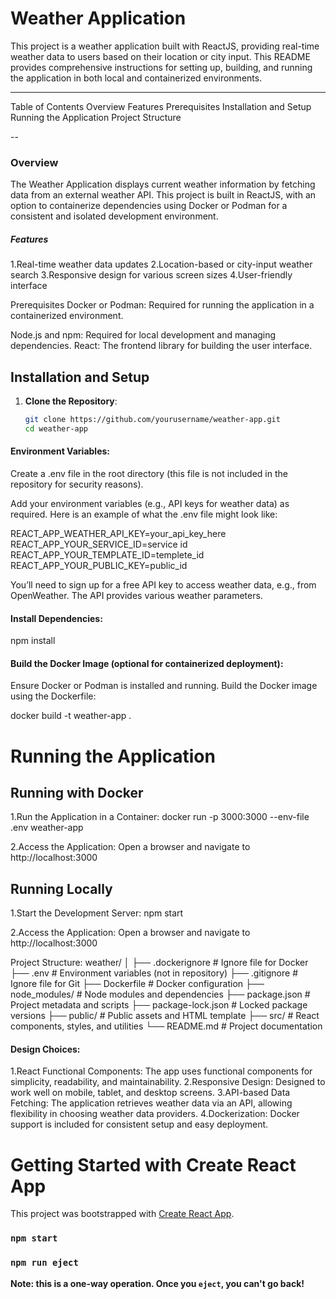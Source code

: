 
# Weather Application
This project is a weather application built with ReactJS, providing real-time weather data to users based on their location or city input. This README provides comprehensive instructions for setting up, building, and running the application in both local and containerized environments.

---

Table of Contents
Overview
Features
Prerequisites
Installation and Setup
Running the Application
Project Structure

--


### Overview
The Weather Application displays current weather information by fetching data from an external weather API. This project is built in ReactJS, with an option to containerize dependencies using Docker or Podman for a consistent and isolated development environment.

##### Features
1.Real-time weather data updates
2.Location-based or city-input weather search
3.Responsive design for various screen sizes
4.User-friendly interface

Prerequisites
Docker or Podman: Required for running the application in a containerized environment.

Node.js and npm: Required for local development and managing dependencies.
React: The frontend library for building the user interface.


## Installation and Setup

1. **Clone the Repository**:
   ```bash
   git clone https://github.com/yourusername/weather-app.git
   cd weather-app

#### Environment Variables:

Create a .env file in the root directory (this file is not included in the repository for security reasons).

Add your environment variables (e.g., API keys for weather data) as required. Here is an example of what the .env file might look like:

REACT_APP_WEATHER_API_KEY=your_api_key_here
REACT_APP_YOUR_SERVICE_ID=service id
REACT_APP_YOUR_TEMPLATE_ID=templete_id
REACT_APP_YOUR_PUBLIC_KEY=public_id

You’ll need to sign up for a free API key to access weather data, e.g., from OpenWeather. The API provides various weather parameters.

#### Install Dependencies:
npm install

#### Build the Docker Image (optional for containerized deployment):
Ensure Docker or Podman is installed and running.
Build the Docker image using the Dockerfile:

docker build -t weather-app .

# Running the Application
## Running with Docker

1.Run the Application in a Container:
docker run -p 3000:3000 --env-file .env weather-app

2.Access the Application:
 Open a browser and navigate to http://localhost:3000

## Running Locally
1.Start the Development Server:
npm start

2.Access the Application:
Open a browser and navigate to http://localhost:3000

Project Structure:
weather/
│
├── .dockerignore         # Ignore file for Docker
├── .env                  # Environment variables (not in repository)
├── .gitignore            # Ignore file for Git
├── Dockerfile            # Docker configuration
├── node_modules/         # Node modules and dependencies
├── package.json          # Project metadata and scripts
├── package-lock.json     # Locked package versions
├── public/               # Public assets and HTML template
├── src/                  # React components, styles, and utilities
└── README.md             # Project documentation

#### Design Choices:
1.React Functional Components: The app uses functional components for simplicity, readability, and maintainability.
2.Responsive Design: Designed to work well on mobile, tablet, and desktop screens.
3.API-based Data Fetching: The application retrieves weather data via an API, allowing flexibility in choosing weather data providers.
4.Dockerization: Docker support is included for consistent setup and easy deployment.



# Getting Started with Create React App

This project was bootstrapped with [Create React App](https://github.com/facebook/create-react-app).

### `npm start`



### `npm run eject`

**Note: this is a one-way operation. Once you `eject`, you can't go back!**

